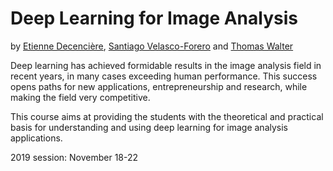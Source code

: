 # Deep Learning for Image Analysis

by [Etienne Decencière](http://cmm.ensmp.fr/~decencie/), [Santiago Velasco-Forero](http://cmm.ensmp.fr/~velasco/) and [Thomas Walter](https://thomaswalter.github.io)

Deep learning has achieved formidable results in the image analysis field in recent years, in many cases exceeding human performance. This success opens paths for new applications, entrepreneurship and research, while making the field very competitive.

This course aims at providing the students with the theoretical and practical basis for understanding and using deep learning for image analysis applications.

2019 session: November 18-22
